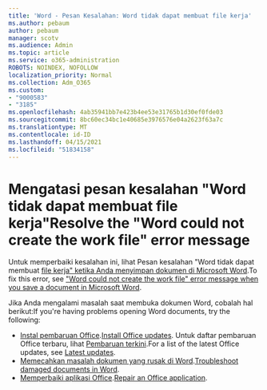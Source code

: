 ```yaml
---
title: 'Word - Pesan Kesalahan: Word tidak dapat membuat file kerja'
ms.author: pebaum
author: pebaum
manager: scotv
ms.audience: Admin
ms.topic: article
ms.service: o365-administration
ROBOTS: NOINDEX, NOFOLLOW
localization_priority: Normal
ms.collection: Adm_O365
ms.custom:
- "9000583"
- "3185"
ms.openlocfilehash: 4ab35941bb7e423b4ee53e31765b1d30ef0fde03
ms.sourcegitcommit: 8bc60ec34bc1e40685e3976576e04a2623f63a7c
ms.translationtype: MT
ms.contentlocale: id-ID
ms.lasthandoff: 04/15/2021
ms.locfileid: "51834158"
---
```

# <a name="resolve-the-word-could-not-create-the-work-file-error-message"></a><span data-ttu-id="d9616-102">Mengatasi pesan kesalahan "Word tidak dapat membuat file kerja"</span><span class="sxs-lookup"><span data-stu-id="d9616-102">Resolve the "Word could not create the work file" error message</span></span>

<span data-ttu-id="d9616-103">Untuk memperbaiki kesalahan ini, lihat Pesan kesalahan "Word tidak dapat membuat [file kerja" ketika Anda menyimpan dokumen di Microsoft Word](https://docs.microsoft.com/office/troubleshoot/word/word-could-not-create-the-work-file).</span><span class="sxs-lookup"><span data-stu-id="d9616-103">To fix this error, see ["Word could not create the work file" error message when you save a document in Microsoft Word](https://docs.microsoft.com/office/troubleshoot/word/word-could-not-create-the-work-file).</span></span>

<span data-ttu-id="d9616-104">Jika Anda mengalami masalah saat membuka dokumen Word, cobalah hal berikut:</span><span class="sxs-lookup"><span data-stu-id="d9616-104">If you're having problems opening Word documents, try the following:</span></span>

- <span data-ttu-id="d9616-105">[Instal pembaruan Office](https://support.office.com/article/2ab296f3-7f03-43a2-8e50-46de917611c5).</span><span class="sxs-lookup"><span data-stu-id="d9616-105">[Install Office updates](https://support.office.com/article/2ab296f3-7f03-43a2-8e50-46de917611c5).</span></span> <span data-ttu-id="d9616-106">Untuk daftar pembaruan Office terbaru, lihat [Pembaruan terkini](https://docs.microsoft.com/officeupdates/office-updates-msi).</span><span class="sxs-lookup"><span data-stu-id="d9616-106">For a list of the latest Office updates, see [Latest updates](https://docs.microsoft.com/officeupdates/office-updates-msi).</span></span>
- <span data-ttu-id="d9616-107">[Memecahkan masalah dokumen yang rusak di Word](https://docs.microsoft.com/office/troubleshoot/word/damaged-documents-in-word).</span><span class="sxs-lookup"><span data-stu-id="d9616-107">[Troubleshoot damaged documents in Word](https://docs.microsoft.com/office/troubleshoot/word/damaged-documents-in-word).</span></span>
- <span data-ttu-id="d9616-108">[Memperbaiki aplikasi Office](https://support.office.com/Article/Repair-an-Office-application-7821d4b6-7c1d-4205-aa0e-a6b40c5bb88b).</span><span class="sxs-lookup"><span data-stu-id="d9616-108">[Repair an Office application](https://support.office.com/Article/Repair-an-Office-application-7821d4b6-7c1d-4205-aa0e-a6b40c5bb88b).</span></span>